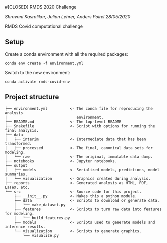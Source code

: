
#[CLOSED] RMDS 2020 Challenge

*Shravani Kasralikar, Julian Lehrer, Anders Poirel 28/05/2020*

RMDS Covid computational challenge

## Setup

Create a conda environment with all the required packages: 
```
conda env create -f environment.yml
```
Switch to the new environment:
```
conda activate rmds-covid-env
```

## Project structure
```
├── environment.yml          <- The conda file for reproducing the analysis
|                               environment. 
├── README.md                <- The top-level README
├── Snakefile                <- Script with options for running the final analysis.
├── data
|   ├── interim              <- Intermediate data that has been transformed.
│   ├── processed            <- The final, canonical data sets for modeling.
│   └── raw                  <- The original, immutable data dump.
├── notebooks                <- Jupyter notebooks.
├── output             
|   ├── models               <- Serialized models, predictions, model summaries.
|   └── visualization        <- Graphics created during analysis.
├── reports                  <- Generated analysis as HTML, PDF, LaTeX, etc.
└── src                      <- Source code for this project.
    ├── __init__.py          <- Makes this a python module.
    ├── data                 <- Scripts to download or generate data.
    |   └── make_dataset.py  
    ├── features             <- Scripts to turn raw data into features for modeling.
    |   └── build_features.py  
    ├── models               <- Scripts used to generate models and inference results.
    └── visualization        <- Scripts to generate graphics.
        └── visualize.py
```
    
